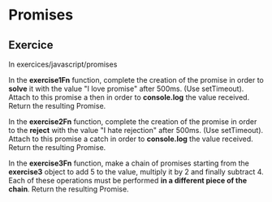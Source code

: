 <!-- .slide: class="exercice smaller-font" -->

# Promises

## Exercice

In exercices/javascript/promises

In the **exercise1Fn** function, complete the creation of the promise in order to
**solve** it with the value "I love promise" after 500ms. (Use setTimeout).
Attach to this promise a then in order to **console.log** the value received. Return the resulting Promise.

In the **exercise2Fn** function, complete the creation of the promise in order to
the **reject** with the value "I hate rejection" after 500ms. (Use setTimeout).
Attach to this promise a catch in order to **console.log** the value received. Return the resulting Promise.

In the **exercise3Fn** function, make a chain of promises starting from
the **exercise3** object to add 5 to the value, multiply it by 2 and finally subtract 4.
Each of these operations must be performed **in a different piece of the chain**. Return the resulting Promise.
